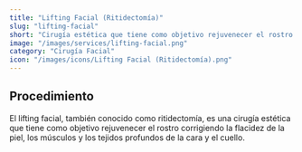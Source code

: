 ```yaml
---
title: "Lifting Facial (Ritidectomía)"
slug: "lifting-facial"
short: "Cirugía estética que tiene como objetivo rejuvenecer el rostro corrigiendo la flacidez de la piel, los músculos y los tejidos profundos de la cara y el cuello."
image: "/images/services/lifting-facial.png"
category: "Cirugía Facial"
icon: "/images/icons/Lifting Facial (Ritidectomía).png"
---
```

## Procedimiento
El lifting facial, también conocido como ritidectomía, es una cirugía estética que tiene como objetivo rejuvenecer el rostro corrigiendo la flacidez de la piel, los músculos y los tejidos profundos de la cara y el cuello.